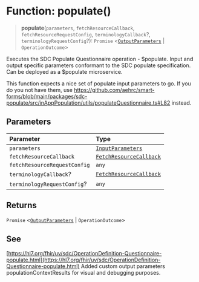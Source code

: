 # Function: populate()

> **populate**(`parameters`, `fetchResourceCallback`, `fetchResourceRequestConfig`, `terminologyCallback`?, `terminologyRequestConfig`?): `Promise` \<[`OutputParameters`](../interfaces/OutputParameters.md) \| `OperationOutcome`\>

Executes the SDC Populate Questionnaire operation - $populate.
Input and output specific parameters conformant to the SDC populate specification. Can be deployed as a $populate microservice.

This function expects a nice set of populate input parameters to go. If you do you not have them, use https://github.com/aehrc/smart-forms/blob/main/packages/sdc-populate/src/inAppPopulation/utils/populateQuestionnaire.ts#L82 instead.

## Parameters

| Parameter | Type |
| :------ | :------ |
| `parameters` | [`InputParameters`](../interfaces/InputParameters.md) |
| `fetchResourceCallback` | [`FetchResourceCallback`](../interfaces/FetchResourceCallback.md) |
| `fetchResourceRequestConfig` | `any` |
| `terminologyCallback`? | [`FetchResourceCallback`](../interfaces/FetchResourceCallback.md) |
| `terminologyRequestConfig`? | `any` |

## Returns

`Promise` \<[`OutputParameters`](../interfaces/OutputParameters.md) \| `OperationOutcome`\>

## See

[https://hl7.org/fhir/uv/sdc/OperationDefinition-Questionnaire-populate.html](https://hl7.org/fhir/uv/sdc/OperationDefinition-Questionnaire-populate.html)
Added custom output parameters populationContextResults for visual and debugging purposes.
